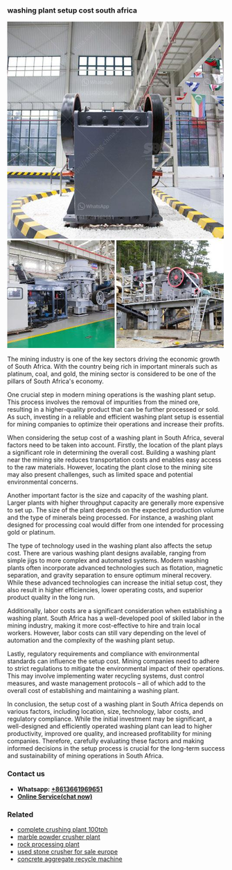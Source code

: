 <h3>washing plant setup cost south africa</h3><img src='1708332374.jpg' alt=''><p>The mining industry is one of the key sectors driving the economic growth of South Africa. With the country being rich in important minerals such as platinum, coal, and gold, the mining sector is considered to be one of the pillars of South Africa's economy.</p><p>One crucial step in modern mining operations is the washing plant setup. This process involves the removal of impurities from the mined ore, resulting in a higher-quality product that can be further processed or sold. As such, investing in a reliable and efficient washing plant setup is essential for mining companies to optimize their operations and increase their profits.</p><p>When considering the setup cost of a washing plant in South Africa, several factors need to be taken into account. Firstly, the location of the plant plays a significant role in determining the overall cost. Building a washing plant near the mining site reduces transportation costs and enables easy access to the raw materials. However, locating the plant close to the mining site may also present challenges, such as limited space and potential environmental concerns.</p><p>Another important factor is the size and capacity of the washing plant. Larger plants with higher throughput capacity are generally more expensive to set up. The size of the plant depends on the expected production volume and the type of minerals being processed. For instance, a washing plant designed for processing coal would differ from one intended for processing gold or platinum.</p><p>The type of technology used in the washing plant also affects the setup cost. There are various washing plant designs available, ranging from simple jigs to more complex and automated systems. Modern washing plants often incorporate advanced technologies such as flotation, magnetic separation, and gravity separation to ensure optimum mineral recovery. While these advanced technologies can increase the initial setup cost, they also result in higher efficiencies, lower operating costs, and superior product quality in the long run.</p><p>Additionally, labor costs are a significant consideration when establishing a washing plant. South Africa has a well-developed pool of skilled labor in the mining industry, making it more cost-effective to hire and train local workers. However, labor costs can still vary depending on the level of automation and the complexity of the washing plant setup.</p><p>Lastly, regulatory requirements and compliance with environmental standards can influence the setup cost. Mining companies need to adhere to strict regulations to mitigate the environmental impact of their operations. This may involve implementing water recycling systems, dust control measures, and waste management protocols – all of which add to the overall cost of establishing and maintaining a washing plant.</p><p>In conclusion, the setup cost of a washing plant in South Africa depends on various factors, including location, size, technology, labor costs, and regulatory compliance. While the initial investment may be significant, a well-designed and efficiently operated washing plant can lead to higher productivity, improved ore quality, and increased profitability for mining companies. Therefore, carefully evaluating these factors and making informed decisions in the setup process is crucial for the long-term success and sustainability of mining operations in South Africa.</p><h3>Contact us</h3><ul><li><strong>Whatsapp:&nbsp;<a href="https://wa.me/8613661969651">+8613661969651</a></strong></li><li><a href="https://swt.shibang-china.com/?git&amp;zhl&amp;washing plant setup cost south africa"><strong>Online Service(chat now)</strong></a></li></ul><h3>Related</h3><ul><li><a href='complete crushing plant 100tph.md'>complete crushing plant 100tph</a></li><li><a href='marble powder crusher plant.md'>marble powder crusher plant</a></li><li><a href='rock processing plant.md'>rock processing plant</a></li><li><a href='used stone crusher for sale europe.md'>used stone crusher for sale europe</a></li><li><a href='concrete aggregate recycle machine.md'>concrete aggregate recycle machine</a></li></ul>